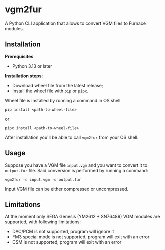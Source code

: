 # vgm2fur

A Python CLI application that allows to convert VGM files to Furnace modules.

## Installation

**Prerequisites**:
- Python 3.13 or later

**Installation steps**:
- Download wheel file from the latest release;
- Install the wheel file with ``pip`` or ``pipx``.

Wheel file is installed by running a command in OS shell:
```
pip install <path-to-wheel-file>
```
or 
```
pipx install <path-to-wheel-file>
```

After installation you'll be able to call ``vgm2fur`` from your OS shell.

## Usage

Suppose you have a VGM file ``input.vgm`` and you want to convert it to ``output.fur`` file.
Said conversion is performed by running a command:
```
vgm2fur -c input.vgm -o output.fur
```

Input VGM file can be either compressed or uncompressed.

## Limitations

At the moment only SEGA Genesis (YM2612 + SN76489) VGM modules are supported, with following limitations:
- DAC/PCM is not supported, program will ignore it
- FM3 special mode is not supported, program will exit with an error
- CSM is not supported, program will exit with an error
